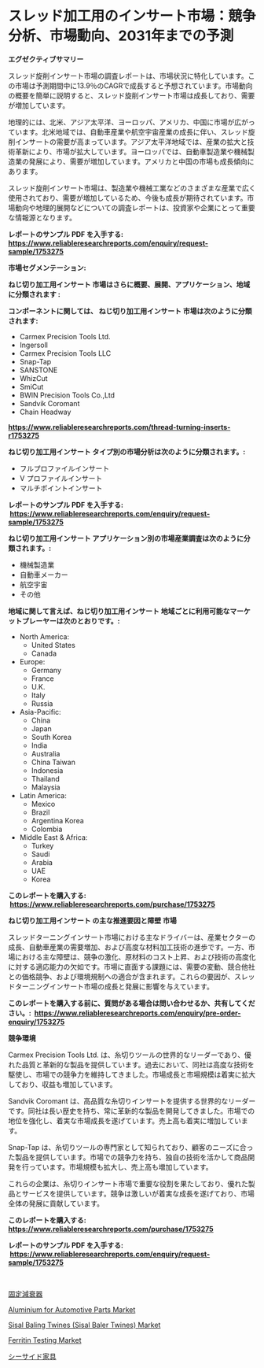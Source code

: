 <p><h1>スレッド加工用のインサート市場：競争分析、市場動向、2031年までの予測</h1></p><p><strong>エグゼクティブサマリー</strong></p>
<p><p>スレッド旋削インサート市場の調査レポートは、市場状況に特化しています。この市場は予測期間中に13.9％のCAGRで成長すると予想されています。市場動向の概要を簡単に説明すると、スレッド旋削インサート市場は成長しており、需要が増加しています。</p><p>地理的には、北米、アジア太平洋、ヨーロッパ、アメリカ、中国に市場が広がっています。北米地域では、自動車産業や航空宇宙産業の成長に伴い、スレッド旋削インサートの需要が高まっています。アジア太平洋地域では、産業の拡大と技術革新により、市場が拡大しています。ヨーロッパでは、自動車製造業や機械製造業の発展により、需要が増加しています。アメリカと中国の市場も成長傾向にあります。</p><p>スレッド旋削インサート市場は、製造業や機械工業などのさまざまな産業で広く使用されており、需要が増加しているため、今後も成長が期待されています。市場動向や地理的展開などについての調査レポートは、投資家や企業にとって重要な情報源となります。</p></p>
<p><strong>レポートのサンプル PDF を入手する: <a href="https://www.reliableresearchreports.com/enquiry/request-sample/1753275">https://www.reliableresearchreports.com/enquiry/request-sample/1753275</a></strong></p>
<p><strong>市場セグメンテーション:</strong></p>
<p><strong> ねじ切り加工用インサート 市場はさらに概要、展開、アプリケーション、地域に分類されます :</strong></p>
<p><strong>コンポーネントに関しては、 ねじ切り加工用インサート 市場は次のように分類されます: &nbsp;</strong></p>
<p><ul><li>Carmex Precision Tools Ltd.</li><li>Ingersoll</li><li>Carmex Precision Tools LLC</li><li>Snap-Tap</li><li>SANSTONE</li><li>WhizCut</li><li>SmiCut</li><li>BWIN Precision Tools Co.,Ltd</li><li>Sandvik Coromant</li><li>Chain Headway</li></ul></p>
<p><strong><a href="https://www.reliableresearchreports.com/thread-turning-inserts-r1753275">https://www.reliableresearchreports.com/thread-turning-inserts-r1753275</a></strong></p>
<p><strong> ねじ切り加工用インサート タイプ別の市場分析は次のように分類されます。:</strong></p>
<p><ul><li>フルプロファイルインサート</li><li>V プロファイルインサート</li><li>マルチポイントインサート</li></ul></p>
<p><strong>レポートのサンプル PDF を入手する: &nbsp;<a href="https://www.reliableresearchreports.com/enquiry/request-sample/1753275">https://www.reliableresearchreports.com/enquiry/request-sample/1753275</a></strong></p>
<p><strong> ねじ切り加工用インサート アプリケーション別の市場産業調査は次のように分類されます。:</strong></p>
<p><ul><li>機械製造業</li><li>自動車メーカー</li><li>航空宇宙</li><li>その他</li></ul></p>
<p><strong>地域に関して言えば、ねじ切り加工用インサート 地域ごとに利用可能なマーケットプレーヤーは次のとおりです。:</strong></p>
<p><ul>
    <li>
        North America:
        <ul>
            <li>United States</li>
            <li>Canada</li>
        </ul>
    </li>
    <li>
        Europe:
        <ul>
            <li>Germany</li>
            <li>France</li>
            <li>U.K.</li>
            <li>Italy</li>
            <li>Russia</li>
        </ul>
    </li>
    <li>
        Asia-Pacific:
        <ul>
            <li>China</li>
            <li>Japan</li>
            <li>South Korea</li>
            <li>India</li>
            <li>Australia</li>
            <li>China Taiwan</li>
            <li>Indonesia</li>
            <li>Thailand</li>
            <li>Malaysia</li>
        </ul>
    </li>
    <li>
        Latin America:
        <ul>
            <li>Mexico</li>
            <li>Brazil</li>
            <li>Argentina Korea</li>
            <li>Colombia</li>
        </ul>
    </li>
    <li>
        Middle East & Africa:
        <ul>
            <li>Turkey</li>
            <li>Saudi</li>
            <li>Arabia</li>
            <li>UAE</li>
            <li>Korea</li>
        </ul>
    </li>
    </ul></p>
<p><strong>このレポートを購入する: &nbsp;<a href="https://www.reliableresearchreports.com/purchase/1753275">https://www.reliableresearchreports.com/purchase/1753275</a></strong></p>
<p><strong>ねじ切り加工用インサート の主な推進要因と障壁 市場</strong></p>
<p><p>スレッドターニングインサート市場における主なドライバーは、産業セクターの成長、自動車産業の需要増加、および高度な材料加工技術の進歩です。一方、市場における主な障壁は、競争の激化、原材料のコスト上昇、および技術の高度化に対する適応能力の欠如です。市場に直面する課題には、需要の変動、競合他社との価格競争、および環境規制への適合が含まれます。これらの要因が、スレッドターニングインサート市場の成長と発展に影響を与えています。</p></p>
<p><strong>このレポートを購入する前に、質問がある場合は問い合わせるか、共有してください。:&nbsp; <a href="https://www.reliableresearchreports.com/enquiry/pre-order-enquiry/1753275">https://www.reliableresearchreports.com/enquiry/pre-order-enquiry/1753275</a></strong></p>
<p><strong>競争環境</strong></p>
<p><p>Carmex Precision Tools Ltd. は、糸切りツールの世界的なリーダーであり、優れた品質と革新的な製品を提供しています。過去において、同社は高度な技術を駆使し、市場での競争力を維持してきました。市場成長と市場規模は着実に拡大しており、収益も増加しています。</p><p>Sandvik Coromant は、高品質な糸切りインサートを提供する世界的なリーダーです。同社は長い歴史を持ち、常に革新的な製品を開発してきました。市場での地位を強化し、着実な市場成長を遂げています。売上高も着実に増加しています。</p><p>Snap-Tap は、糸切りツールの専門家として知られており、顧客のニーズに合った製品を提供しています。市場での競争力を持ち、独自の技術を活かして商品開発を行っています。市場規模も拡大し、売上高も増加しています。</p><p>これらの企業は、糸切りインサート市場で重要な役割を果たしており、優れた製品とサービスを提供しています。競争は激しいが着実な成長を遂げており、市場全体の発展に貢献しています。</p></p>
<p><strong>このレポートを購入する: &nbsp; <a href="https://www.reliableresearchreports.com/purchase/1753275">https://www.reliableresearchreports.com/purchase/1753275</a></strong></p>
<p><strong>レポートのサンプル PDF を入手する: &nbsp;<a href="https://www.reliableresearchreports.com/enquiry/request-sample/1753275">https://www.reliableresearchreports.com/enquiry/request-sample/1753275</a></strong><strong></strong></p>
<p>&nbsp;</p>
<p><p><a href="https://medium.com/@carllane655/%E5%9B%BA%E5%AE%9A%E3%82%A2%E3%83%86%E3%83%8C%E3%82%A8%E3%83%BC%E3%82%BF%E5%B8%82%E5%A0%B4%E3%81%AE%E8%A6%8F%E6%A8%A1-cagr-%E3%83%88%E3%83%AC%E3%83%B3%E3%83%89-2024%E5%B9%B4%E3%81%8B%E3%82%892030%E5%B9%B4-40d1ff2b4185">固定減衰器</a></p><p><a href="https://www.linkedin.com/pulse/aluminium-automotive-parts-market-goal-estimating-size-future-oljwc?trackingId=xg5j3qlPCW3qLdmCnWfVRw%3D%3D">Aluminium for Automotive Parts Market</a></p><p><a href="https://www.linkedin.com/pulse/sisal-baling-twines-baler-market-research-report-forecasted-period-phpof?trackingId=mNErTEZPy853c8spLbCIug%3D%3D">Sisal Baling Twines (Sisal Baler Twines) Market</a></p><p><a href="https://github.com/lataunyatinikmelvin59ilbd0dv/Market-Research-Report-List-2/blob/main/ferritin-testing-market.md">Ferritin Testing Market</a></p><p><a href="https://medium.com/@jodyomenick9056/%E6%B5%B7%E8%BE%BA%E3%81%AE%E5%AE%B6%E5%85%B7%E5%B8%82%E5%A0%B4-%E5%B8%82%E5%A0%B4cagr-%E5%B8%82%E5%A0%B4%E3%83%88%E3%83%AC%E3%83%B3%E3%83%89-%E6%88%90%E9%95%B7%E6%88%A6%E7%95%A5%E3%81%AB%E3%81%A4%E3%81%84%E3%81%A6%E3%81%AE%E6%B4%9E%E5%AF%9F-8048676f1a8b">シーサイド家具</a></p></p>